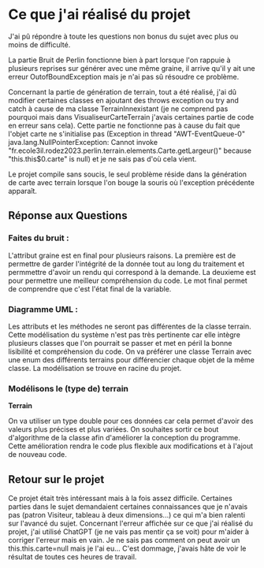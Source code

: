 # Ce que j'ai réalisé du projet

J'ai pû répondre à toute les questions non bonus du sujet avec plus ou moins de difficulté.

La partie Bruit de Perlin fonctionne bien à part lorsque l'on rappuie à plusieurs reprises sur générer avec une même graine, il arrive qu'il y ait une erreur OutofBoundException mais je n'ai pas sû résoudre ce problème.

Concernant la partie de génération de terrain, tout a été réalisé, j'ai dû modifier certaines classes en ajoutant des throws exception ou try and catch à cause de ma classe TerrainInnexistant (je ne comprend pas pourquoi mais dans VisualiseurCarteTerrain j'avais certaines partie de code en erreur sans cela). Cette partie ne fonctionne pas à cause du fait que l'objet carte ne s'initialise pas (Exception in thread "AWT-EventQueue-0" java.lang.NullPointerException: Cannot invoke "fr.ecole3il.rodez2023.perlin.terrain.elements.Carte.getLargeur()" because "this.this$0.carte" is null) et je ne sais pas d'où cela vient. 

Le projet compile sans soucis, le seul problème réside dans la génération de carte avec terrain lorsque l'on bouge la souris où l'exception précédente apparaît. 

## Réponse aux Questions

### Faites du bruit :

L'attribut graine est en final pour plusieurs raisons. La première est de permettre de garder l'intégrité de la donnée tout au long du traitement et permmettre d'avoir un rendu qui correspond à la demande. La deuxieme est pour permettre une meilleur compréhension du code. Le mot final permet de comprendre que c'est l'état final de la variable.

### Diagramme UML :

Les attributs et les méthodes ne seront pas différentes de la classe terrain. Cette modélisation du système n'est pas très pertinente car elle intègre plusieurs classes que l'on pourrait se passer et met en péril la bonne lisibilité et compréhension du code. On va préférer une classe Terrain avec une enum des différents terrains pour différencier chaque objet de la même classe. La modélisation se trouve en racine du projet.

### Modélisons le (type de) terrain

**Terrain**

On va utiliser un type double pour ces données car cela permet d'avoir des valeurs plus précises et plus variées. On souhaites sortir ce bout d'algorithme de la classe afin d'améliorer la conception du programme. Cette amélioration rendra le code plus flexible aux modifications et à l'ajout de nouveau code. 

## Retour sur le projet

Ce projet était très intéressant mais à la fois assez difficile. Certaines parties dans le sujet demandaient certaines connaissances que je n'avais pas (patron Visiteur, tableau à deux dimensions...) ce qui m'a bien ralenti sur l'avancé du sujet. Concernant l'erreur affichée sur ce que j'ai réalisé du projet, j'ai utilisé ChatGPT (je ne vais pas mentir ça se voit) pour m'aider à corriger l'erreur mais en vain. Je ne sais pas comment on peut avoir un this.this.carte=null mais je l'ai eu... C'est dommage, j'avais hâte de voir le résultat de toutes ces heures de travail.
